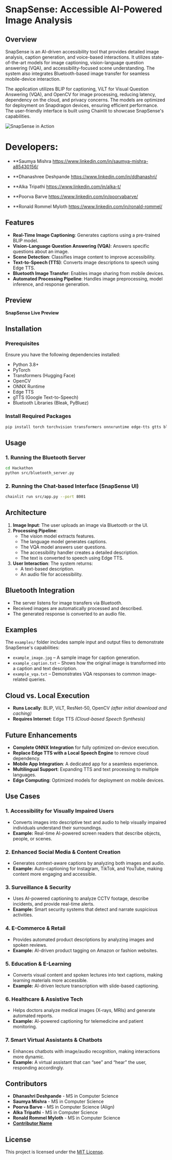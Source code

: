 # SnapSense: Accessible AI-Powered Image Analysis

## Overview
SnapSense is an AI-driven accessibility tool that provides detailed image analysis, caption generation, and voice-based interactions. It utilizes state-of-the-art models for image captioning, vision-language question answering (VQA), and accessibility-focused scene understanding. The system also integrates Bluetooth-based image transfer for seamless mobile-device interaction.

The application utilizes BLIP for captioning, ViLT for Visual Question Answering (VQA), and OpenCV for image processing, reducing latency, dependency on the cloud, and privacy concerns. The models are optimized for deployment on Snapdragon devices, ensuring efficient performance. The user-friendly interface is built using Chainlit to showcase SnapSense's capabilities.

![SnapSense in Action](assets/snapsense_demo.gif)

# Developers:
- **Saumya Mishra  https://www.linkedin.com/in/saumya-mishra-a85430156/

- **Dhanashree Deshpande https://www.linkedin.com/in/ddhanashri/

- **Alka Tripathi  https://www.linkedin.com/in/alka-t/

- **Poorva Barve https://www.linkedin.com/in/poorvabarve/

- **Ronald Rommel Myloth  https://www.linkedin.com/in/ronald-rommel/

## Features
- **Real-Time Image Captioning**: Generates captions using a pre-trained BLIP model.
- **Vision-Language Question Answering (VQA)**: Answers specific questions about an image.
- **Scene Detection**: Classifies image content to improve accessibility.
- **Text-to-Speech (TTS)**: Converts image descriptions to speech using Edge TTS.
- **Bluetooth Image Transfer**: Enables image sharing from mobile devices.
- **Automated Processing Pipeline**: Handles image preprocessing, model inference, and response generation.

## Preview
**SnapSense Live Preview**

## Installation
### Prerequisites
Ensure you have the following dependencies installed:
- Python 3.8+
- PyTorch
- Transformers (Hugging Face)
- OpenCV
- ONNX Runtime
- Edge TTS
- gTTS (Google Text-to-Speech)
- Bluetooth Libraries (Bleak, PyBluez)

### Install Required Packages
```bash
pip install torch torchvision transformers onnxruntime edge-tts gtts bleak pybluez chainlit opencv-python numpy
```

## Usage

### 1. Running the Bluetooth Server
```bash
cd Hackathon
python src/bluetooth_server.py
```

### 2. Running the Chat-based Interface (SnapSense UI)
```bash
chainlit run src/app.py --port 8001
```

## Architecture
1. **Image Input**: The user uploads an image via Bluetooth or the UI.
2. **Processing Pipeline**:
   - The vision model extracts features.
   - The language model generates captions.
   - The VQA model answers user questions.
   - The accessibility handler creates a detailed description.
   - The text is converted to speech using Edge TTS.
3. **User Interaction**: The system returns:
   - A text-based description.
   - An audio file for accessibility.

## Bluetooth Integration
- The server listens for image transfers via Bluetooth.
- Received images are automatically processed and described.
- The generated response is converted to an audio file.

## Examples
The `examples/` folder includes sample input and output files to demonstrate SnapSense's capabilities:
- `example_image.jpg` – A sample image for caption generation.
- `example_caption.txt` – Shows how the original image is transformed into a caption and text description.
- `example_vqa.txt` – Demonstrates VQA responses to common image-related queries.


## Cloud vs. Local Execution
- **Runs Locally**: BLIP, ViLT, ResNet-50, OpenCV *(after initial download and caching)*
- **Requires Internet**: Edge TTS *(Cloud-based Speech Synthesis)*

## Future Enhancements
- **Complete ONNX Integration** for fully optimized on-device execution.
- **Replace Edge TTS with a Local Speech Engine** to remove cloud dependency.
- **Mobile App Integration**: A dedicated app for a seamless experience.
- **Multilingual Support**: Expanding TTS and text processing to multiple languages.
- **Edge Computing**: Optimized models for deployment on mobile devices.

## Use Cases
### 1. Accessibility for Visually Impaired Users
- Converts images into descriptive text and audio to help visually impaired individuals understand their surroundings.
- **Example:** Real-time AI-powered screen readers that describe objects, people, or scenes.

### 2. Enhanced Social Media & Content Creation
- Generates context-aware captions by analyzing both images and audio.
- **Example:** Auto-captioning for Instagram, TikTok, and YouTube, making content more engaging and accessible.

### 3. Surveillance & Security
- Uses AI-powered captioning to analyze CCTV footage, describe incidents, and provide real-time alerts.
- **Example:** Smart security systems that detect and narrate suspicious activities.

### 4. E-Commerce & Retail
- Provides automated product descriptions by analyzing images and spoken reviews.
- **Example:** AI-driven product tagging on Amazon or fashion websites.

### 5. Education & E-Learning
- Converts visual content and spoken lectures into text captions, making learning materials more accessible.
- **Example:** AI-driven lecture transcription with slide-based captioning.

### 6. Healthcare & Assistive Tech
- Helps doctors analyze medical images (X-rays, MRIs) and generate automated reports.
- **Example:** AI-powered captioning for telemedicine and patient monitoring.

### 7. Smart Virtual Assistants & Chatbots
- Enhances chatbots with image/audio recognition, making interactions more dynamic.
- **Example:** A virtual assistant that can “see” and “hear” the user, responding accordingly.

## Contributors
- **Dhanashri Deshpande** - MS in Computer Science
- **Saumya Mishra** - MS in Computer Science
- **Poorva Barve** - MS in Computer Science (Align)
- **Alka Tripathi** - MS in Computer Science
- **Ronald Rommel Myloth** - MS in Computer Science
- **[Contributor Name](https://github.com/username)**

## License
This project is licensed under the [MIT License](../LICENSE).

